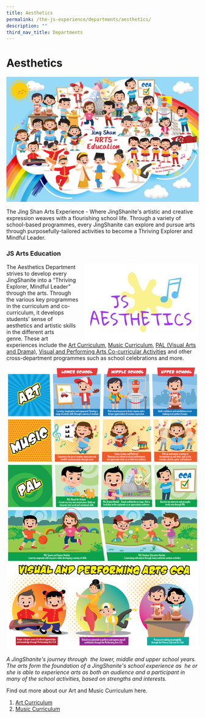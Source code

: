 ```yaml
---
title: Aesthetics
permalink: /the-js-experience/departments/aesthetics/
description: ""
third_nav_title: Departments
---
```

# **Aesthetics**

![](/images/aesthetics.jpg)

The Jing Shan Arts Experience - Where JingShanite's artistic and creative expression weaves with a flourishing school life. Through a variety of school-based programmes, every JingShanite can explore and pursue arts through purposefully-tailored activities to become a Thriving Explorer and Mindful Leader.

### JS Arts Education

<img src="/images/Aesthetics%202.jpg" style="width:300px;height:200px;margin-left:15px;" align = "right">

The Aesthetics Department strives to develop every JingShanite into a “Thriving Explorer, Mindful Leader” through the arts. Through the various key programmes in the curriculum and co-curriculum, it develops students’ sense of aesthetics and artistic skills in the different arts genre. These art experiences include the [Art Curriculum](/the-js-experience/departments/aesthetics/art-curriculum), [Music Curriculum](/the-js-experience/departments/aesthetics/music-curriculum), [PAL (Visual Arts and Drama)](/the-js-experience/signature-programmes/pal/), [Visual and Performing Arts Co-curricular Activities](/the-js-experience/co-curricular-activities/visual-and-performing-arts) and other cross-department programmes such as school celebrations and more.

![](/images/Infographic%20-%20Art%20vA2-01.jpg)

_A JingShanite's journey through  the lower, middle and upper school years. The arts form the foundation of a JingShanite's school experience as  he or she is able to experience arts as both an audience and a participant in many of the school activities, based on strengths and interests._

Find out more about our Art and Music Curriculum here.

1. [Art Curriculum](/the-js-experience/departments/aesthetics/art-curriculum)
2. [Music Curriculum](/the-js-experience/departments/aesthetics/music-curriculum)